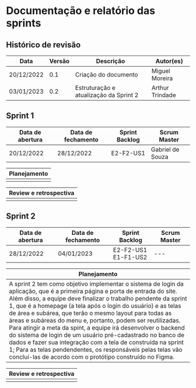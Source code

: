 # Documentação e relatório das sprints

## Histórico de revisão 

| Data | Versão | Descrição | Autor(es) |
| --- | --- | --- | --- |
| 20/12/2022 | 0.1 | Criação do documento | Miguel Moreira |
| 03/01/2023 | 0.2 | Estruturação e atualização da Sprint 2 | Arthur Trindade |

## Sprint 1

| Data de abertura | Data de fechamento | Sprint Backlog | Scrum Master |
| --- | --- | --- | --- |
| 20/12/2022 | 28/12/2022 | E2-F2-US1 | Gabriel de Souza |

| Planejamento |
| --- |
| |

| Review e retrospectiva |
| --- |
| |


## Sprint 2

| Data de abertura | Data de fechamento | Sprint Backlog | Scrum Master |
| --- | --- | --- | --- |
| 28/12/2022 | 04/01/2023 | E2-F2-US1<br>E1-F1-US2 | --- |


| Planejamento |
| --- |
| A sprint 2 tem como objetivo implementar o sistema de login da aplicação, que é a primeira página e porta de entrada do site. Além disso, a equipe deve finalizar o trabalho pendente da sprint 1, que é a homepage (a tela após o login do usuário) e as telas de área e subárea, que terão o mesmo layout para todas as áreas e subáreas do menu e, portanto, podem ser reutilizadas.<br> Para atingir a meta da spint, a equipe irá desenvolver o backend do sistema de login de um usuário pré-cadastrado no banco de dados e fazer sua integração com a tela de construída na sprint 1; Para as telas pendendentes, os responsáveis pelas telas vão concluí-las de acordo com o protótipo construído no Figma. |

| Review e retrospectiva |
| --- |
| |